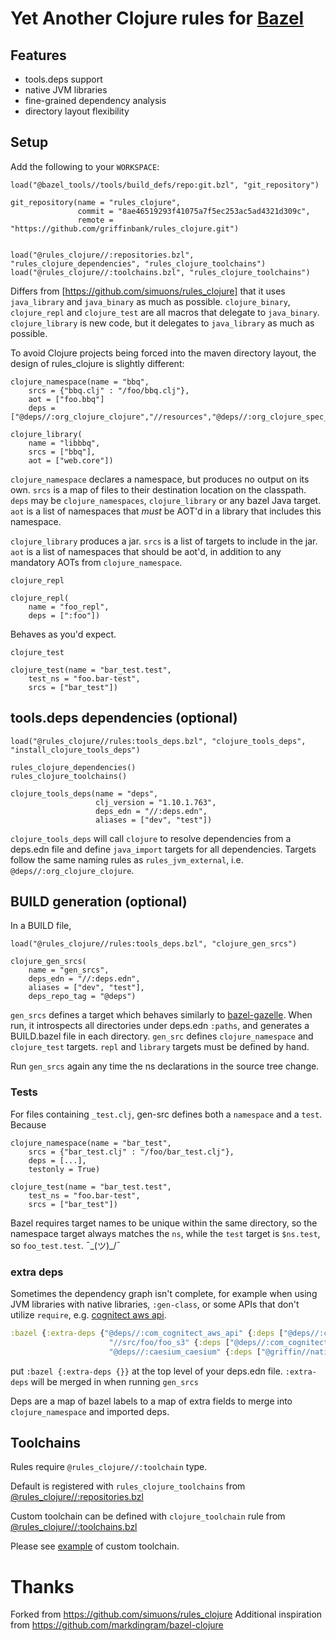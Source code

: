 # Yet Another Clojure rules for [Bazel](https://bazel.build)

## Features
- tools.deps support
- native JVM libraries
- fine-grained dependency analysis
- directory layout flexibility

## Setup

Add the following to your `WORKSPACE`:

```skylark
load("@bazel_tools//tools/build_defs/repo:git.bzl", "git_repository")

git_repository(name = "rules_clojure",
               commit = "8ae46519293f41075a7f5ec253ac5ad4321d309c",
               remote = "https://github.com/griffinbank/rules_clojure.git")


load("@rules_clojure//:repositories.bzl", "rules_clojure_dependencies", "rules_clojure_toolchains")
load("@rules_clojure//:toolchains.bzl", "rules_clojure_toolchains")
```

Differs from [https://github.com/simuons/rules_clojure] that it uses `java_library` and `java_binary` as much as possible. `clojure_binary`, `clojure_repl` and `clojure_test` are all macros that delegate to `java_binary`. `clojure_library` is new code, but it delegates to `java_library` as much as possible.

To avoid Clojure projects being forced into the maven directory layout, the design of rules_clojure is slightly different:

```
clojure_namespace(name = "bbq",
	srcs = {"bbq.clj" : "/foo/bbq.clj"},
	aot = ["foo.bbq"]
	deps = ["@deps//:org_clojure_clojure","//resources","@deps//:org_clojure_spec_alpha"])

clojure_library(
    name = "libbbq",
    srcs = ["bbq"],
    aot = ["web.core"])
```

`clojure_namespace` declares a namespace, but produces no output on its own. `srcs` is a map of files to their destination location on the classpath.
`deps` may be `clojure_namespaces`, `clojure_library` or any bazel Java target. `aot` is a list of namespaces that _must_ be AOT'd in a library that includes this namespace.

`clojure_library` produces a jar. `srcs` is a list of targets to include in the jar. `aot` is a list of namespaces that should be aot'd, in addition to any mandatory AOTs from `clojure_namespace`.

`clojure_repl`

```
clojure_repl(
    name = "foo_repl",
    deps = [":foo"])
```

Behaves as you'd expect.

`clojure_test`

```
clojure_test(name = "bar_test.test",
	test_ns = "foo.bar-test",
	srcs = ["bar_test"])
```



## tools.deps dependencies (optional)
```
load("@rules_clojure//rules:tools_deps.bzl", "clojure_tools_deps", "install_clojure_tools_deps")

rules_clojure_dependencies()
rules_clojure_toolchains()

clojure_tools_deps(name = "deps",
                   clj_version = "1.10.1.763",
				   deps_edn = "//:deps.edn",
				   aliases = ["dev", "test"])
```

`clojure_tools_deps` will call `clojure` to resolve dependencies from a deps.edn file and define `java_import` targets for all dependencies. Targets follow the same naming rules as `rules_jvm_external`, i.e. `@deps//:org_clojure_clojure`.

## BUILD generation (optional)

In a BUILD file,
```
load("@rules_clojure//rules:tools_deps.bzl", "clojure_gen_srcs")

clojure_gen_srcs(
    name = "gen_srcs",
    deps_edn = "//:deps.edn",
    aliases = ["dev", "test"],
    deps_repo_tag = "@deps")
```

`gen_srcs` defines a target which behaves similarly to [bazel-gazelle](https://github.com/bazelbuild/bazel-gazelle). When run, it introspects all directories under deps.edn `:paths`, and generates a BUILD.bazel file in each directory. `gen_src` defines `clojure_namespace` and `clojure_test` targets. `repl` and `library` targets must be defined by hand.

Run `gen_srcs` again any time the ns declarations in the source tree change.

### Tests

For files containing `_test.clj`, gen-src defines both a `namespace` and a `test`. Because

```
clojure_namespace(name = "bar_test",
	srcs = {"bar_test.clj" : "/foo/bar_test.clj"},
	deps = [...],
	testonly = True)

clojure_test(name = "bar_test.test",
	test_ns = "foo.bar-test",
	srcs = ["bar_test"])

```

Bazel requires target names to be unique within the same directory, so the namespace target always matches the `ns`, while the `test` target is `$ns.test`, so `foo_test.test`. ¯\_(ツ)_/¯

### extra deps

Sometimes the dependency graph isn't complete, for example when using JVM libraries with native libraries, `:gen-class`, or some APIs that don't utilize `require`, e.g. [cognitect aws api](https://github.com/cognitect-labs/aws-api).

```clojure
:bazel {:extra-deps {"@deps//:com_cognitect_aws_api" {:deps ["@deps//:com_cognitect_aws_endpoints"]}
                      "//src/foo/foo_s3" {:deps ["@deps//:com_cognitect_aws_s3"]}
                      "@deps//:caesium_caesium" {:deps ["@griffin//native:libsodium"]}
```

put `:bazel {:extra-deps {}}` at the top level of your deps.edn file. `:extra-deps` will be merged in when running `gen_srcs`

Deps are a map of bazel labels to a map of extra fields to merge into `clojure_namespace` and imported deps.

## Toolchains

Rules require `@rules_clojure//:toolchain` type.

Default is registered with `rules_clojure_toolchains` from [@rules_clojure//:repositories.bzl](repositories.bzl)

Custom toolchain can be defined with `clojure_toolchain` rule from [@rules_clojure//:toolchains.bzl](toolchains.bzl)

Please see [example](examples/setup/custom) of custom toolchain.


# Thanks

Forked from https://github.com/simuons/rules_clojure
Additional inspiration from https://github.com/markdingram/bazel-clojure
